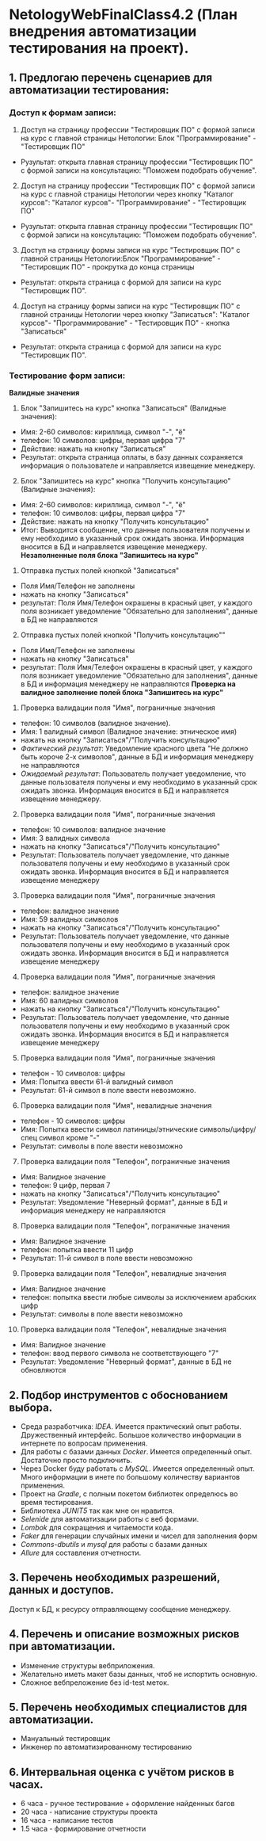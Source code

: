 # NetologyWebFinalClass4.2 (План внедрения автоматизации тестирования на проект).

## 1. Предлогаю перечень сценариев для автоматизации тестирования:
### Доступ к формам записи:
1. Доступ на страницу профессии "Тестировщик ПО" с формой записи на курс  с главной страницы Нетологии: Блок "Программирование" - "Тестировщик ПО" 
- Рузультат: открыта главная страницу профессии "Тестировщик ПО" с формой записи на консультацию: "Поможем подобрать обучение".
2. Доступ на страницу профессии "Тестировщик ПО" с формой записи на курс  с главной страницы Нетологии  через кнопку "Каталог курсов": "Каталог курсов"- "Программирование" - "Тестировщик ПО"
- Рузультат: открыта главная страницу профессии "Тестировщик ПО" с формой записи на консультацию: "Поможем подобрать обучение".
3. Доступ на страницу формы записи на курс "Тестировщик ПО"  с главной страницы Нетологии:Блок "Программирование" -  "Тестировщик ПО" - прокрутка до конца страницы
- Результат: открыта страница с формой для записи на курс "Тестировщик ПО".
4. Доступ на страницу формы записи на курс "Тестировщик ПО"  с главной страницы Нетологии через кнопку "Записаться": "Каталог курсов"- "Программирование" - "Тестировщик ПО" - кнопка "Записаться"
- Результат: открыта страница с формой для записи на курс "Тестировщик ПО".
### Тестирование форм записи:
**Валидные значения**
1. Блок "Запишитесь на курс" кнопка "Записаться" (Валидные значения): 
- Имя: 2-60 символов: кириллица, символ "-", "ё"
- телефон: 10 символов: цифры, первая цифра "7"
- Действие: нажать на кнопку "Записаться"
- Результат: открыта страница оплаты, в базу данных сохраняется информация о пользователе и направляется извещение менеджеру.
2. Блок "Запишитесь на курс" кнопка "Получить консультацию" (Валидные значения): 
- Имя: 2-60 символов: кириллица, символ "-", "ё"
- телефон: 10 символов: цифры, первая цифра "7"
- Действие: нажать на кнопку "Получить консультацию"
- Итог: Выводится сообщение, что данные пользователя получены и ему необходимо в указанный срок ожидать звонка. Информация вносится в БД и направляется извещение менеджеру.
**Незаполненные поля блока "Запишитесь на курс"**
1. Отправка пустых полей кнопкой "Записаться"
- Поля Имя/Телефон не заполнены
- нажать на кнопку "Записаться"
- результат: Поля Имя/Телефон окрашены в красный цвет, у каждого поля возникает уведомление "Обязательно для заполнения", данные в БД не направляются
2. Отправка пустых полей кнопкой "Получить консультацию""
- Поля Имя/Телефон не заполнены
- нажать на кнопку "Записаться"
- результат: Поля Имя/Телефон окрашены в красный цвет, у каждого поля возникает уведомление "Обязательно для заполнения", данные в БД и информация менеджеру не направляются
**Проверка на валидное заполнение полей блока "Запишитесь на курс"**
1. Проверка валидации поля "Имя", пограничные значения
- телефон: 10 символов (валидное значение).
- Имя: 1 валидный символ (Валидное значение: этническое имя)
- нажать на кнопку "Записаться"/"Получить консультацию"
- _Фактический результат_: Уведомление красного цвета "Не должно быть короче 2-х символов", данные в БД и информация менеджеру не направляются
- _Ожидаемый результат_:  Пользователь получает уведомление, что данные пользователя получены и ему необходимо в указанный срок ожидать звонка. Информация вносится в БД и направляется извещение менеджеру.
2. Проверка валидации поля "Имя", пограничные значения
- телефон: 10 символов: валидное значение
- Имя: 3 валидных символа
- нажать на кнопку "Записаться"/"Получить консультацию"
- Результат: Пользователь получает уведомление, что данные пользователя получены и ему необходимо в указанный срок ожидать звонка. Информация вносится в БД и направляется извещение менеджеру
3. Проверка валидации поля "Имя", пограничные значения
- телефон: валидное значение
- Имя: 59 валидных символов
- нажать на кнопку "Записаться"/"Получить консультацию"
- Результат: Пользователь получает уведомление, что данные пользователя получены и ему необходимо в указанный срок ожидать звонка. Информация вносится в БД и направляется извещение менеджеру
4. Проверка валидации поля "Имя", пограничные значения
- телефон: валидное значение
- Имя: 60 валидных символов
- нажать на кнопку "Записаться"/"Получить консультацию"
- Результат: Пользователь получает уведомление, что данные пользователя получены и ему необходимо в указанный срок ожидать звонка. Информация вносится в БД и направляется извещение менеджеру
5. Проверка валидации поля "Имя", пограничные значения
- телефон - 10 символов: цифры
- Имя: Попытка ввести 61-й валидный символ
- Результат: 61-й символ в поле ввести невозможно.
6. Проверка валидации поля "Имя", невалидные значения
- телефон - 10 символов: цифры
- Имя: Попытка ввести символ латиницы/этнические символы/цифру/спец символ кроме "-"
- Результат: символы в поле ввести невозможно
7. Проверка валидации поля "Телефон", пограничные значения
- Имя: Валидное значение
- телефон: 9 цифр, первая 7
- нажать на кнопку "Записаться"/"Получить консультацию"
- Результат: Уведомление "Неверный формат", данные в БД и информация менеджеру не направляются
8. Проверка валидации поля "Телефон", пограничные значения
- Имя: Валидное значение
- телефон: попытка ввести 11 цифр 
- Результат: 11-й символ в поле ввести невозможно
9. Проверка валидации поля "Телефон", невалидные значения
- Имя: Валидное значение
- телефон: попытка ввести любые символы за исключением арабских цифр
- Результат: символы в поле ввести невозможно
10. Проверка валидации поля "Телефон", невалидные значения
- Имя: Валидное значение
- телефон: ввод первого символа не соответствующего "7"
- Результат: Уведомление "Неверный формат", данные в БД не обновляются

## 2. Подбор инструментов с обоснованием выбора.
- Среда разработчика: *IDEA*. Имеется практический опыт работы. Дружественный интерфейс. Большое количество информации в интернете по вопросам применения.
- Для работы с базами данных *Docker*. Имеется определенный опыт. Достаточно просто подключить.
- Через Docker буду работать с *MySQL*. Имеется определенный опыт. Много информации в инете по большому количеству вариантов применения.
- Проект на *Gradle*, с полным покетом библиотек определюсь во время тестирования.
- Библиотека *JUNIT5* так как мне он нравится.
- *Selenide* для автоматизации работы с веб формами.
- *Lombok* для сокращения и читаемости кода.
- *Faker* для генерации случайных имени и чисел для заполнения форм
- *Сommons-dbutils* и *mysql* для работы с базами данных
- *Allure* для составления отчетности.

## 3. Перечень необходимых разрешений, данных и доступов.
Доступ к БД, к ресурсу отправляющему сообщение менеджеру.

## 4. Перечень и описание возможных рисков при автоматизации.
- Изменение структуры вебприложения.
- Желательно иметь макет базы данных, чтоб не испортить основную.
- Сложное вебпреложение без id-test меток.

## 5. Перечень необходимых специалистов для автоматизации.
- Мануальный тестировщик
- Инженер по автоматизированному тестированию

## 6. Интервальная оценка с учётом рисков в часах.
- 6 часа - ручное тестирование + оформление найденных багов
- 20 часа - написание структуры проекта
- 16 часа - написание тестов
- 1.5 часа - формирование отчетности
